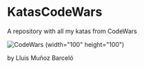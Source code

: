 # KatasCodeWars
A repository with all my katas from CodeWars

![CodeWars](https://media.licdn.com/dms/image/D4D10AQGcBO1gj_zV1w/image-shrink_800/0/1679647634449?e=2147483647&v=beta&t=rQy9c1YajTN-gfU-NnXDIFp-IHi5ezRbUhynRQo-YNk) (width="100" height="100")

by Lluis Muñoz Barceló
